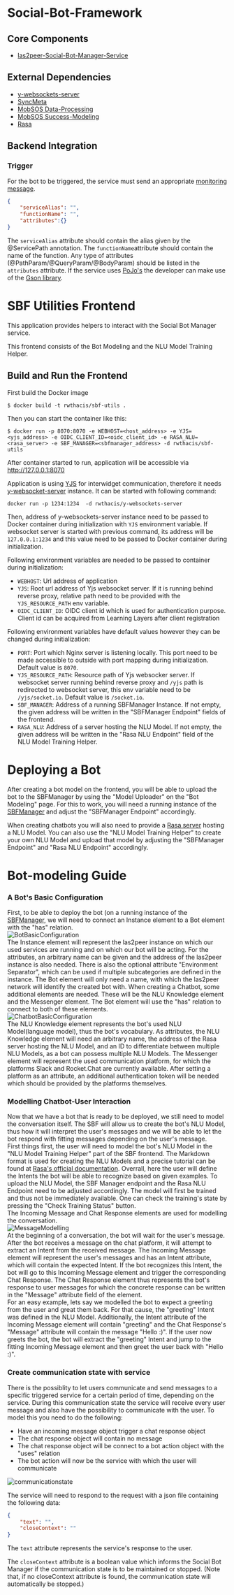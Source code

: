 # Social-Bot-Framework


Core Components
--------
* [las2peer-Social-Bot-Manager-Service](https://github.com/rwth-acis/las2peer-Social-Bot-Manager-Service)

External Dependencies
--------
* [y-websockets-server](https://github.com/y-js/y-websockets-server)
* [SyncMeta](https://github.com/rwth-acis/syncmeta)
* [MobSOS Data-Processing](https://github.com/rwth-acis/mobsos-data-processing)
* [MobSOS Success-Modeling](https://github.com/rwth-acis/mobsos-success-modeling)
* [Rasa](https://github.com/RasaHQ/rasa.git)

Backend Integration
--------
### Trigger
For the bot to be triggered, the service must send an appropriate [monitoring message](https://github.com/rwth-acis/mobsos-data-processing/wiki/Manual#2-monitor-a-service).
```json
{
    "serviceAlias": "",
    "functionName": "",
    "attributes":{}
}
```
The `serviceAlias` attribute should contain the alias given by the @ServicePath annotation. 
The `functionName`attribute should contain the name of the function. 
Any type of attributes (@PathParam/@QueryParam/@BodyParam) should be listed in the `attributes` attribute.
If the service uses [PoJo's](https://en.wikipedia.org/wiki/Plain_old_Java_object) the developer can make use of the [Gson library](https://github.com/google/gson). 



# SBF Utilities Frontend

This application provides helpers to interact with the Social Bot Manager service.

This frontend consists of the Bot Modeling and the NLU Model Training Helper. 

## Build and Run the Frontend
First build the Docker image
```
$ docker build -t rwthacis/sbf-utils .
```

Then you can start the container like this:
```
$ docker run -p 8070:8070 -e WEBHOST=<host_address> -e YJS=<yjs_address> -e OIDC_CLIENT_ID=<oidc_client_id> -e RASA_NLU=<rasa_server> -e SBF_MANAGER=<sbfmanager_address> -d rwthacis/sbf-utils
```
After container started to run, application will be accessible via http://127.0.0.1:8070

Application is using [YJS][yjs-github] for interwidget communication, therefore it needs [y-websocket-server][y-websocket-server] instance. 
It can be started with following command:
```
docker run -p 1234:1234  -d rwthacis/y-websockets-server
```
Then, address of y-websockets-server instance need to be passed to Docker container during initialization with `YJS` environment variable. If websocket server is started with previous command, its address will be `127.0.0.1:1234` and this value need to be passed to Docker container during initialization.


Following environment variables are needed to be passed to container during initialization:

* `WEBHOST`: Url address of application
* `YJS`: Root url address of Yjs websocket server. If it is running behind reverse proxy, relative path need to be provided with the `YJS_RESOURCE_PATH` env variable.
* `OIDC_CLIENT_ID`: OIDC client id which is used for authentication purpose. Client id can be acquired from Learning Layers after client registration

Following environment variables have default values however they can be changed during initialization:

* `PORT`: Port which Nginx server is listening locally. This port need to be made accessible to outside with port mapping during initialization. Default value is `8070`.
* `YJS_RESOURCE_PATH`: Resource path of Yjs websocker server. If websocket server running behind reverse proxy and `/yjs` path is redirected to websocket server, this env variable need to be `/yjs/socket.io`. Default value is `/socket.io`.
* `SBF_MANAGER`: Address of a running SBFManager Instance. If not empty, the given address will be written in the "SBFManager Endpoint" fields of the frontend.
* `RASA_NLU`: Address of a server hosting the NLU Model. If not empty, the given address will be written in the "Rasa NLU Endpoint" field of the NLU Model Training Helper.

[yjs-github]: https://github.com/yjs/yjs
[y-websocket-server]: https://github.com/y-js/y-websockets-server

# Deploying a Bot
After creating a bot model on the frontend, you will be able to upload the bot to the SBFManager by using the "Model Uploader" on the "Bot Modeling" page. For this to work, you will need a running instance of the [SBFManager](https://github.com/rwth-acis/las2peer-Social-Bot-Manager-Service) and adjust the "SBFManager Endpoint" accordingly. 

When creating chatbots you will also need to provide a [Rasa server](https://github.com/RasaHQ/rasa.git) hosting a NLU Model. You can also use the "NLU Model Training Helper" to create your own NLU Model and upload that model by adjusting the "SBFManager Endpoint" and "Rasa NLU Endpoint" accordingly.

# Bot-modeling Guide
### A Bot's Basic Configuration
First, to be able to deploy the bot (on a running instance of the [SBFManager](https://github.com/rwth-acis/las2peer-Social-Bot-Manager-Service), we will need to connect an Instance element to a Bot element with the "has" relation.   
![BotBasicConfiguration](READMEImages/BotBasicConfiguration.png)  
The Instance element will represent the las2peer instance on which our used services are running and on which our bot will be acting. For the attributes, an arbitrary name can be given and the address of the las2peer instance is also needed. There is also the optional attribute "Environment Separator", which can be used if multiple subcategories are defined in the instance. The Bot element will only need a name, with which the las2peer network will identify the created bot with.
When creating a Chatbot, some additional elements are needed. These will be the NLU Knowledge element and the Messenger element. The Bot element will use the "has" relation to connect to both of these elements.   
![ChatbotBasicConfiguration](READMEImages/ChatbotBasicConfiguration.png)   
The NLU Knowledge element represents the bot's used NLU Model(language model), thus the bot's vocabulary. As attributes, the NLU Knowledge element will need an arbitrary name, the address of the Rasa server hosting the NLU Model, and an ID to differentiate between multiple NLU Models, as a bot can possess multiple NLU Models. The Messenger element will represent the used communication platform, for which the platforms Slack and Rocket.Chat are currently available. After setting a platform as an attribute, an additional authentication token will be needed which should be provided by the platforms themselves.
### Modelling Chatbot-User Interaction
Now that we have a bot that is ready to be deployed, we still need to model the conversation itself. The SBF will allow us to create the bot's NLU Model, thus how it will interpret the user's messages and we will be able to let the bot respond with fitting messages depending on the user's message.  
First things first, the user will need to model the bot's NLU Model in the "NLU Model Training Helper" part of the SBF frontend. The Markdown format is used for creating the NLU Models and a precise tutorial can be found at [Rasa's official documentation](https://legacy-docs-v1.rasa.com/nlu/training-data-format/). Overrall, here the user will define the Intents the bot will be able to recognize based on given examples. To upload the NLU Model, the SBF Manager endpoint and the Rasa NLU Endpoint need to be adjusted accordingly. The model will first be trained and thus not be immediately available. One can check the training's state by pressing the "Check Training Status" button.    
The Incoming Message and Chat Response elements are used for modelling the conversation.  
 ![MessageModelling](READMEImages/MessageModelling.png)  
At the beginning of a conversation, the bot will wait for the user's message. After the bot receives a message on the chat platform, it will attempt to extract an Intent from the received message. The Incoming Message element will represent the user's messages and has an Intent attribute, which will contain the expected Intent. If the bot recognizes this Intent, the bot will go to this Incoming Message element and trigger the corresponding Chat Response. The Chat Response element thus represents the bot's response to user messages for which the concrete response can be written in the "Message" attribute field of the element.    
 For an easy example, lets say we modelled the bot to expect a greeting from the user and great them back. For that cause, the "greeting" Intent was defined in the NLU Model. Additionally, the Intent attribute of the Incoming Message element will contain "greeting" and the Chat Response's "Message" attribute will contain the message "Hello :)". If the user now greets the bot, the bot will extract the "greeting" Intent and jump to the fitting Incoming Message element and then greet the user back with "Hello :)".

### Create communication state with service
There is the possiblity to let users communicate and send messages to a specific triggered service for a certain period of time, depending on the service.
During this communication state the service will receive every user message and also have the possibility to communicate with the user. 
To model this you need to do the following:
- Have an incoming message object trigger a chat response object
- The chat response object will contain no message 
- The chat response object will be connect to a bot action object with the "uses" relation
- The bot action will now be the service with which the user will communicate

![communicationstate](READMEImages/communicationState.png)

The service will need to respond to the request with a json file containing the following data: 
```json
{
    "text": "",
    "closeContext": ""
}
```
The `text` attribute represents the service's response to the user.

The `closeContext` attribute is a boolean value which informs the Social Bot Manager if the communication state is to be maintained or stopped. (Note that, if no closeContext attribute is found, the communication state will automatically be stopped.)

